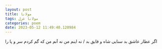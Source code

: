 ```yaml
---
layout: post
title: مولانا
tags: مولانا غزل
categories: poem
date: 2023-05-12 11:49:40.120984
---
```


اگر عطار عاشق بد سنایی شاه و فایق بد / نه اینم من نه آنم من که گم کردم سر و پا را